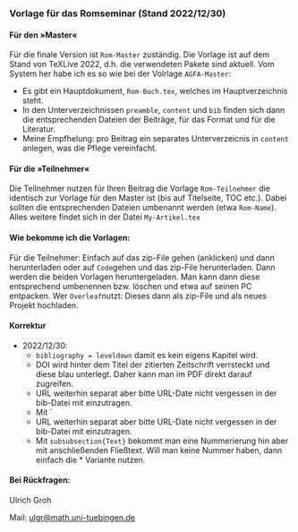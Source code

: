### Vorlage für das Romseminar (Stand 2022/12/30)

#### Für den »Master«

Für die finale Version ist `Rom-Master` zuständig. Die Vorlage ist auf dem Stand von TeXLive 2022, d.h. die verwendeten Pakete sind aktuell. Vom System her habe ich es so wie bei der Volrlage `AGFA-Master`:

* Es gibt ein Hauptdokument, `Rom-Buch.tex`, welches im Hauptverzeichnis steht.
* In den Unterverzeichnissen `preamble`,  `content` und `bib` finden sich dann die entsprechenden Dateien der Beiträge, für das Format und für die Literatur.
* Meine Empfhelung: pro Beitrag ein separates Unterverzeicnis in `content` anlegen, was die Pflege vereinfacht.

#### Für die »Teilnehmer«

Die Teilnehmer nutzen für Ihren Beitrag die Vorlage `Rom-Teilnehmer` die identisch zur Vorlage für den Master ist (bis auf Titelseite, TOC etc.). Dabei sollten die entsprechenden Dateien umbenannt werden (etwa `Rom-Name`). Alles weitere findet sich in der Datei `My-Artikel.tex`

#### Wie bekomme ich die Vorlagen:

Für die Teilnehmer: Einfach auf das zip-File gehen (anklicken) und dann herunterladen oder auf `Code`gehen und das zip-File herunterladen. Dann werden die beiden Vorlagen heruntergeladen. Man kann dann diese entsprechend umbenennen bzw. löschen und etwa auf seinen PC entpacken. Wer `Overleaf`nutzt: Dieses dann als zip-File und als neues Projekt hochladen. 

#### Korrektur

* 2022/12/30: 
  - `bibliography = leveldown` damit es kein eigens Kapitel wird.
  - DOI wird hinter dem Titel der zitierten Zeitschrift verrsteckt und diese blau unterlegt. Daher kann man im PDF direkt darauf zugreifen. 
  - URL weiterhin separat aber bitte URL-Date nicht vergessen in der bib-Datei mit einzutragen.
  - Mit `
  - URL weiterhin separat aber bitte URL-Date nicht vergessen in der bib-Datei mit einzutragen.
  - Mit `subsubsection{Text}` bekommt man eine Nummerierung hin aber mit anschließenden Fließtext. Will man keine Nummer haben, dann einfach die * Variante nutzen.
  

#### Bei Rückfragen: 

Ulrich Groh <br>


Mail: <ulgr@math.uni-tuebingen.de>
